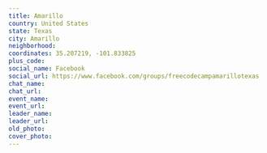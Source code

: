 ```yaml
---
title: Amarillo
country: United States
state: Texas
city: Amarillo
neighborhood: 
coordinates: 35.207219, -101.833825
plus_code:
social_name: Facebook
social_url: https://www.facebook.com/groups/freecodecampamarillotexas
chat_name:
chat_url:
event_name:
event_url:
leader_name:
leader_url:
old_photo: 
cover_photo:
---
```


